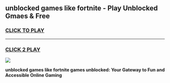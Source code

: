 
## unblocked games like fortnite - Play Unblocked Gmaes & Free
<h3>
<a href="https://news.freeplayer.one?title=unblocked_games_like_fortnite&ref=23F">CLICK TO PLAY</a></h3>
<hr>

<h3>
<a href="https://news.freeplayer.one?title=unblocked_games_like_fortnite&ref=23F">CLICK 2 PLAY</a>
  
</h3>

<a href="https://news.freeplayer.one?title=unblocked_games_like_fortnite&ref=23F/"><img src="https://clearcache.store/games.png"></a>


**unblocked games like fortnite games unblocked: Your Gateway to Fun and Accessible Online Gaming**
